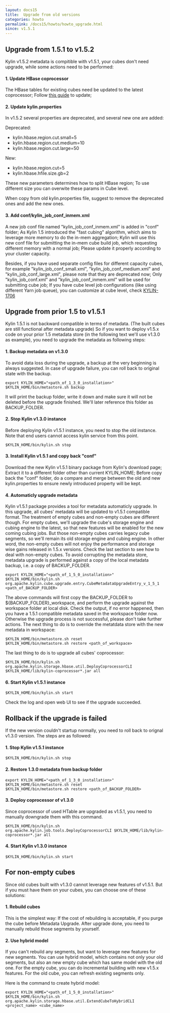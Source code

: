 ```yaml
---
layout: docs15
title:  Upgrade from old versions
categories: howto
permalink: /docs15/howto/howto_upgrade.html
since: v1.5.1
---
```


## Upgrade from 1.5.1 to v1.5.2
Kylin v1.5.2 metadata is compitible with v1.5.1, your cubes don't need upgrade, while some actions need to be performed:

#### 1. Update HBase coprocessor
The HBase tables for existing cubes need be updated to the latest coprocessor; Follow [this guide](howto_update_coprocessor.html) to update;

#### 2. Update kylin.properties
In v1.5.2 several properties are deprecated, and several new one are added:

Deprecated:

* kylin.hbase.region.cut.small=5
* kylin.hbase.region.cut.medium=10
* kylin.hbase.region.cut.large=50

New:

* kylin.hbase.region.cut=5
* kylin.hbase.hfile.size.gb=2

These new parameters determines how to split HBase region; To use different size you can overwite these params in Cube level. 

When copy from old kylin.properties file, suggest to remove the deprecated ones and add the new ones.

#### 3. Add conf/kylin\_job\_conf\_inmem.xml
A new job conf file named "kylin\_job\_conf\_inmem.xml" is added in "conf" folder; As Kylin 1.5 introduced the "fast cubing" algorithm, which aims to leverage more memory to do the in-mem aggregation; Kylin will use this new conf file for submitting the in-mem cube build job, which requesting different memory with a normal job; Please update it properly according to your cluster capacity.

Besides, if you have used separate config files for different capacity cubes, for example "kylin\_job\_conf\_small.xml", "kylin\_job\_conf\_medium.xml" and "kylin\_job\_conf\_large.xml", please note that they are deprecated now; Only "kylin\_job\_conf.xml" and "kylin\_job\_conf\_inmem.xml" will be used for submitting cube job; If you have cube level job configurations (like using different Yarn job queue), you can customize at cube level, check [KYLIN-1706](https://issues.apache.org/jira/browse/KYLIN-1706)

## Upgrade from prior 1.5 to v1.5.1

Kylin 1.5.1 is not backward compatible in terms of metadata. (The built cubes are still functional after metadata upgrade) So if you want to deploy v1.5.x code on your prior 1.5 metadata store (in the following text we'll use v1.3.0 as example), you need to upgrade the metadata as following steps:

#### 1. Backup metadata on v1.3.0

To avoid data loss during the upgrade, a backup at the very beginning is always suggested. In case of upgrade failure, you can roll back to original state with the backup.

```
export KYLIN_HOME="<path_of_1_3_0_installation>" 
$KYLIN_HOME/bin/metastore.sh backup
``` 

It will print the backup folder, write it down and make sure it will not be deleted before the upgrade finished. We'll later reference this folder as BACKUP_FOLDER.

#### 2. Stop Kylin v1.3.0 instance

Before deploying Kylin v1.5.1 instance, you need to stop the old instance. Note that end users cannot access kylin service from this point.

```
$KYLIN_HOME/bin/kylin.sh stop
```

#### 3. Install Kylin v1.5.1 and copy back "conf"

Download the new Kylin v1.5.1 binary package from Kylin's download page; Extract it to a different folder other than current KYLIN_HOME; Before copy back the "conf" folder, do a compare and merge between the old and new kylin.properties to ensure newly introduced property will be kept.

#### 4. Automaticly upgrade metadata

Kylin v1.5.1 package provides a tool for metadata automaticly upgrade. In this upgrade, all cubes' metadata will be updated to v1.5.1 compatible format. The treatment of empty cubes and non-empty cubes are different though. For empty cubes, we'll upgrade the cube's storage engine and cubing engine to the latest, so that new features will be enabled for the new coming cubing jobs. But those non-empty cubes carries legacy cube segments, so we'll remain its old storage engine and cubing engine. In other word, the non-empty cubes will not enjoy the performance and storage wise gains released in 1.5.x versions. Check the last section to see how to deal with non-empty cubes.
To avoid corrupting the metadata store, metadata upgrade is performed against a copy of the local metadata backup, i.e. a copy of BACKUP_FOLDER.

```
export KYLIN_HOME="<path_of_1_5_0_installation>" 
$KYLIN_HOME/bin/kylin.sh  org.apache.kylin.cube.upgrade.entry.CubeMetadataUpgradeEntry_v_1_5_1 <path_of_BACKUP_FOLDER>
```

The above commands will first copy the BACKUP_FOLDER to ${BACKUP_FOLDER}_workspace, and perform the upgrade against the workspace folder at local disk. Check the output, if no error happened, then you have a 1.5.1 compatible metadata saved in the workspace folder now. Otherwise the upgrade process is not successful, please don't take further actions. 
The next thing to do is to override the metatdata store with the new metadata in workspace:

```
$KYLIN_HOME/bin/metastore.sh reset
$KYLIN_HOME/bin/metastore.sh restore <path_of_workspace>
```

The last thing to do is to upgrade all cubes' coprocessor:

```
$KYLIN_HOME/bin/kylin.sh org.apache.kylin.storage.hbase.util.DeployCoprocessorCLI $KYLIN_HOME/lib/kylin-coprocessor*.jar all
```

#### 6. Start Kylin v1.5.1 instance

```
$KYLIN_HOME/bin/kylin.sh start
```

Check the log and open web UI to see if the upgrade succeeded.

## Rollback if the upgrade is failed

If the new version couldn't startup normally, you need to roll back to orignal v1.3.0 version. The steps are as followed:

#### 1. Stop Kylin v1.5.1 instance

```
$KYLIN_HOME/bin/kylin.sh stop
```

#### 2. Restore 1.3.0 metadata from backup folder

```
export KYLIN_HOME="<path_of_1_3_0_installation>"
$KYLIN_HOME/bin/metastore.sh reset
$KYLIN_HOME/bin/metastore.sh restore <path_of_BACKUP_FOLDER>
``` 

#### 3. Deploy coprocessor of v1.3.0

Since coprocessor of used HTable are upgraded as v1.5.1, you need to manually downgrade them with this command.

```
$KYLIN_HOME/bin/kylin.sh org.apache.kylin.job.tools.DeployCoprocessorCLI $KYLIN_HOME/lib/kylin-coprocessor*.jar all
```

#### 4. Start Kylin v1.3.0 instance

```
$KYLIN_HOME/bin/kylin.sh start
```

## For non-empty cubes

Since old cubes built with v1.3.0 cannot leverage new features of v1.5.1. But if you must have them on your cubes, you can choose one of these solutions:

#### 1. Rebuild cubes

This is the simplest way: If the cost of rebuilding is acceptable, if you purge the cube before Metadata Upgrade. After upgrade done, you need to manually rebuild those segments by yourself.

#### 2. Use hybrid model

If you can't rebuild any segments, but want to leverage new features for new segments. You can use hybrid model, which contains not only your old segments, but also an new empty cube which has same model with the old one. For the empty cube, you can do incremental building with new v1.5.x features. For the old cube, you can refresh existing segments only.

Here is the command to create hybrid model:

```
export KYLIN_HOME="<path_of_1_5_0_installation>"
$KYLIN_HOME/bin/kylin.sh org.apache.kylin.storage.hbase.util.ExtendCubeToHybridCLI <project_name> <cube_name>
```
